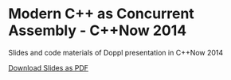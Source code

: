 Modern C++ as Concurrent Assembly - C++Now 2014
===============================================

Slides and code materials of Doppl presentation in C++Now 2014

[Download Slides as PDF](https://github.com/diegoperini/cppnow2014-doppl/raw/master/C%2B%2BNow%202014%20-%20Doppl.pdf)
